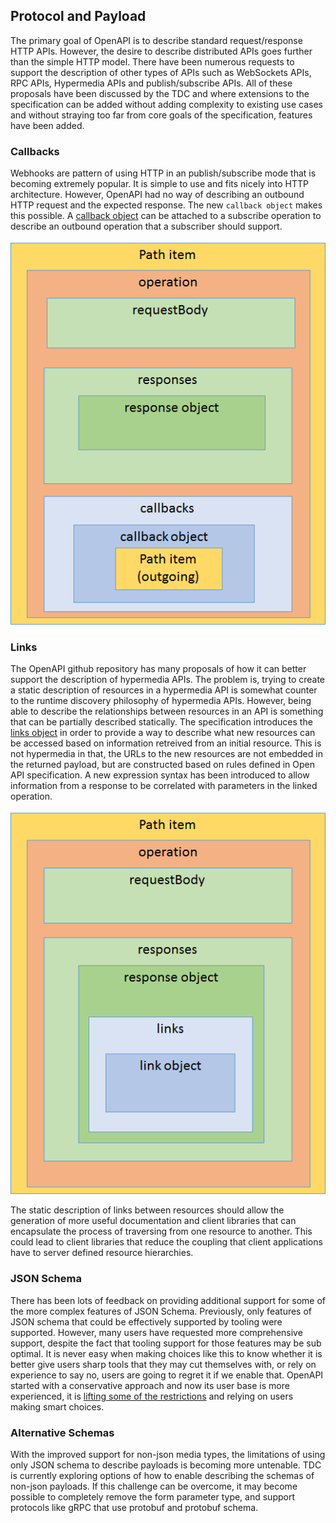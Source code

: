 
## Protocol and Payload
The primary goal of OpenAPI is to describe standard request/response HTTP APIs.  However, the desire to describe distributed APIs goes further than the simple HTTP model.  There have been numerous requests to support the description of other types of APIs such as WebSockets APIs, RPC APIs, Hypermedia APIs and publish/subscribe APIs.  All of these proposals have been discussed by the TDC and where extensions to the specification can be added without adding complexity to existing use cases and without straying too far from core goals of the specification, features have been added.

### Callbacks
Webhooks are pattern of using HTTP in an publish/subscribe mode that is becoming extremely popular.  It is simple to use and fits nicely into HTTP architecture.  However, OpenAPI had no way of describing an outbound HTTP request and the expected response.  The new `callback object` makes this possible.  A [callback object](https://github.com/OAI/OpenAPI-Specification/pull/763) can be attached to a subscribe operation to describe an outbound operation that a subscriber should support.

![Callbacks](Callbacks.png)

### Links
The OpenAPI github repository has many proposals of how it can better support the description of hypermedia APIs.  The problem is, trying to create a static description of resources in a hypermedia API is somewhat counter to the runtime discovery philosophy of hypermedia APIs.  However, being able to describe the relationships between resources in an API is something that can be partially described statically.  The specification introduces the [links object](https://github.com/OAI/OpenAPI-Specification/blob/OpenAPI.next/versions/3.0.md#linksObject) in order to provide a way to describe what new resources can be accessed based on information retreived from an initial resource.  This is not hypermedia in that, the URLs to the new resources are not embedded in the returned payload, but are constructed based on rules defined in Open API specification.  A new expression syntax has been introduced to allow information from a response to be correlated with parameters in the linked operation.

![Links](links.png)

The static description of links between resources should allow the generation of more useful documentation and client libraries that can encapsulate the process of traversing from one resource to another.  This could lead to client libraries that reduce the coupling that client applications have to server defined resource hierarchies.    

### JSON Schema
There has been lots of feedback on providing additional support for some of the more complex features of JSON Schema.  Previously, only features of JSON schema that could be effectively supported by tooling were supported. However, many users have requested more comprehensive support, despite the fact that tooling support for those features may be sub optimal.  It is never easy when making choices like this to know whether it is better give users sharp tools that they may cut themselves with, or rely on experience to say no, users are going to regret it if we enable that.  OpenAPI started with a conservative approach and now its user base is more experienced, it is [lifting some of the restrictions](https://github.com/OAI/OpenAPI-Specification/pull/741) and relying on users making smart choices.

### Alternative Schemas
With the improved support for non-json media types, the limitations of using only JSON schema to describe payloads is becoming more untenable. TDC is currently exploring options of how to enable describing the schemas of non-json payloads.  If this challenge can be overcome, it may become possible to completely remove the form parameter type, and support protocols like gRPC that use protobuf and protobuf schema.  
